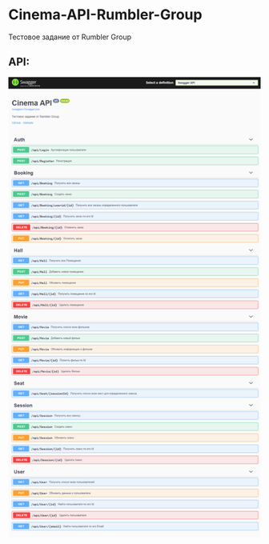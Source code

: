 # Cinema-API-Rumbler-Group

Тестовое задание от Rumbler Group

## API:

![swagger](https://github.com/AlexandrNemashkalo/Cinema-API-Rumbler-Group/blob/structure/screens/swagger.png)
